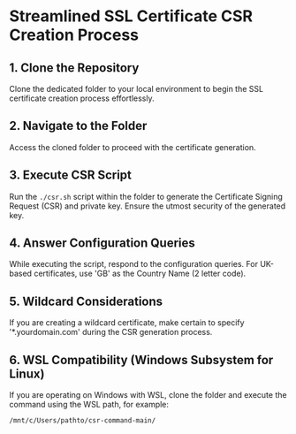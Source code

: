 # Streamlined SSL Certificate CSR Creation Process

## 1. Clone the Repository
Clone the dedicated folder to your local environment to begin the SSL certificate creation process effortlessly.

## 2. Navigate to the Folder
Access the cloned folder to proceed with the certificate generation.

## 3. Execute CSR Script
Run the `./csr.sh` script within the folder to generate the Certificate Signing Request (CSR) and private key. Ensure the utmost security of the generated key.

## 4. Answer Configuration Queries
While executing the script, respond to the configuration queries. For UK-based certificates, use 'GB' as the Country Name (2 letter code).

## 5. Wildcard Considerations
If you are creating a wildcard certificate, make certain to specify '*.yourdomain.com' during the CSR generation process.

## 6. WSL Compatibility (Windows Subsystem for Linux)
If you are operating on Windows with WSL, clone the folder and execute the command using the WSL path, for example:
```bash
/mnt/c/Users/pathto/csr-command-main/

